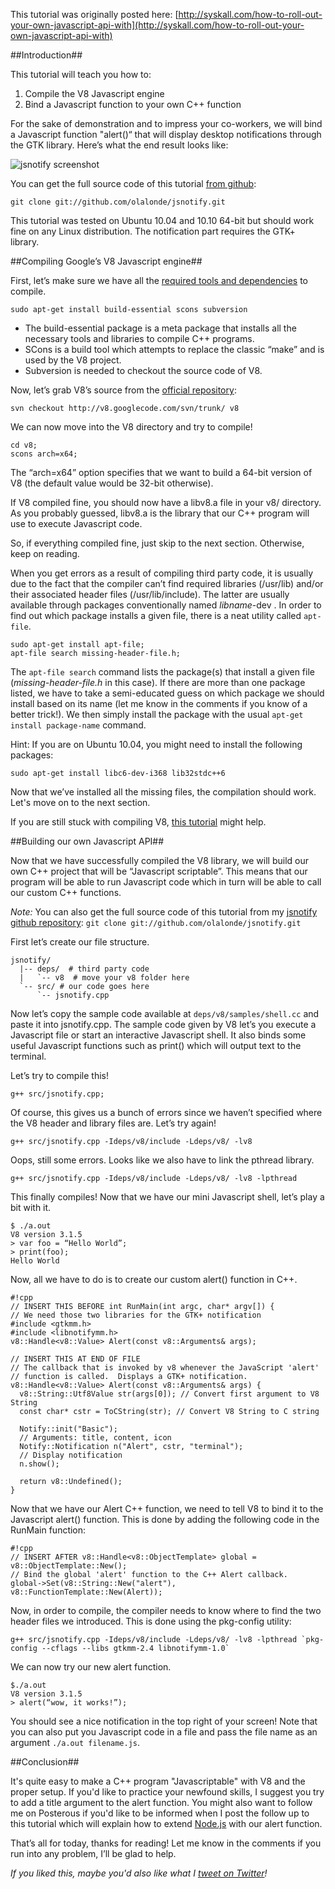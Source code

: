 This tutorial was originally posted here: [http://syskall.com/how-to-roll-out-your-own-javascript-api-with](http://syskall.com/how-to-roll-out-your-own-javascript-api-with)

##Introduction##

This tutorial will teach you how to:

1. Compile the V8 Javascript engine 
2. Bind a Javascript function to your own C++ function

For the sake of demonstration and to impress your co-workers, we will bind a Javascript function "alert()“ that will display desktop notifications through the GTK library. Here’s what the end result looks like:

![jsnotify screenshot](http://i.imgur.com/nUsWG.png)

You can get the full source code of this tutorial [from github](https://github.com/olalonde/jsnotify):

    git clone git://github.com/olalonde/jsnotify.git

This tutorial was tested on Ubuntu 10.04 and 10.10 64-bit but should work fine on any Linux distribution. The notification part requires the GTK+ library. 

##Compiling Google’s V8 Javascript engine##

First, let’s make sure we have all the [required tools and dependencies](http://code.google.com/apis/v8/build.html) to compile. 

    sudo apt-get install build-essential scons subversion 


 - The build-essential package is a meta package that installs all the necessary tools and libraries to compile C++ programs. 
 - SCons is a build tool which attempts to replace the classic “make” and is used by the V8 project.
 - Subversion is needed to checkout the source code of V8.

Now, let’s grab V8’s source from the [official repository](http://code.google.com/p/v8/wiki/Source?tm=4): 

    svn checkout http://v8.googlecode.com/svn/trunk/ v8 

We can now move into the V8 directory and try to compile! 

    cd v8;
    scons arch=x64; 

The “arch=x64” option specifies that we want to build a 64-bit version of V8 (the default value would be 32-bit otherwise).

If V8 compiled fine, you should now have a libv8.a file in your v8/ directory. As you probably guessed, libv8.a is the library that our C++ program will use to execute Javascript code.

So, if everything compiled fine, just skip to the next section. Otherwise, keep on reading. 

When you get errors as a result of compiling third party code, it is usually due to the fact that the compiler can’t find required libraries (/usr/lib) and/or their associated header files (/usr/lib/include). The latter are usually available through packages conventionally named *libname*-dev . In order to find out which package installs a given file, there is a neat utility called `apt-file`.  

    sudo apt-get install apt-file;
    apt-file search missing-header-file.h; 

The `apt-file search` command lists the package(s) that install a given file (*missing-header-file.h* in this case). If there are more than one package listed, we have to take a semi-educated guess on which package we should install based on its name (let me know in the comments if you know of a better trick!). We then simply install the package with the usual `apt-get install package-name` command. 

Hint: If you are on Ubuntu 10.04, you might need to install the following packages:

    sudo apt-get install libc6-dev-i368 lib32stdc++6

Now that we’ve installed all the missing files, the compilation should work. Let's move on to the next section.

If you are still stuck with compiling V8, [this tutorial](http://www.travisswicegood.com/2009/07/11/compiling-node-js-olibc6-dev-i368n-ubuntu-9-04/) might help. 

##Building our own Javascript API##

Now that we have successfully compiled the V8 library, we will build our own C++ project that will be “Javascript scriptable”. This means that our program will be able to run Javascript code which in turn will be able to call our custom C++ functions. 

*Note:* You can also get the full source code of this tutorial from my [jsnotify github repository]((https://github.com/olalonde/jsnotify)): `git clone git://github.com/olalonde/jsnotify.git` 

First let’s create our file structure.

    jsnotify/
      |-- deps/  # third party code
      |   `-- v8  # move your v8 folder here
      `-- src/ # our code goes here
          `-- jsnotify.cpp

Now let’s copy the sample code available at `deps/v8/samples/shell.cc` and paste it into jsnotify.cpp. The sample code given by V8 let’s you execute a Javascript file or start an interactive Javascript shell. It also binds some useful Javascript functions such as print() which will output text to the terminal. 

Let’s try to compile this! 

    g++ src/jsnotify.cpp; 

Of course, this gives us a bunch of errors since we haven’t specified where the V8 header and library files are. Let’s try again! 

    g++ src/jsnotify.cpp -Ideps/v8/include -Ldeps/v8/ -lv8

Oops, still some errors. Looks like we also have to link the pthread library.

    g++ src/jsnotify.cpp -Ideps/v8/include -Ldeps/v8/ -lv8 -lpthread

This finally compiles! Now that we have our mini Javascript shell, let’s play a bit with it.

    $ ./a.out 
    V8 version 3.1.5
    > var foo = “Hello World”;
    > print(foo);
    Hello World

Now, all we have to do is to create our custom alert() function in C++.

    #!cpp
    // INSERT THIS BEFORE int RunMain(int argc, char* argv[]) {
    // We need those two libraries for the GTK+ notification 
    #include <gtkmm.h>
    #include <libnotifymm.h>
    v8::Handle<v8::Value> Alert(const v8::Arguments& args);

    // INSERT THIS AT END OF FILE   
    // The callback that is invoked by v8 whenever the JavaScript 'alert'
    // function is called.  Displays a GTK+ notification.
    v8::Handle<v8::Value> Alert(const v8::Arguments& args) {
      v8::String::Utf8Value str(args[0]); // Convert first argument to V8 String
      const char* cstr = ToCString(str); // Convert V8 String to C string
      
      Notify::init("Basic");
      // Arguments: title, content, icon
      Notify::Notification n("Alert", cstr, "terminal");
      // Display notification
      n.show();
      
      return v8::Undefined();
    }

Now that we have our Alert C++ function, we need to tell V8 to bind it to the Javascript alert() function. This is done by adding the following code in the RunMain function:

    #!cpp
    // INSERT AFTER v8::Handle<v8::ObjectTemplate> global = v8::ObjectTemplate::New();
    // Bind the global 'alert' function to the C++ Alert callback.
    global->Set(v8::String::New("alert"), v8::FunctionTemplate::New(Alert));

Now, in order to compile, the compiler needs to know where to find the two header files we introduced. This is done using the pkg-config utility: 

    g++ src/jsnotify.cpp -Ideps/v8/include -Ldeps/v8/ -lv8 -lpthread `pkg-config --cflags --libs gtkmm-2.4 libnotifymm-1.0`

We can now try our new alert function.

    $./a.out 
    V8 version 3.1.5
    > alert(“wow, it works!”);  

You should see a nice notification in the top right of your screen! Note that you can also put you Javascript code in a file and pass the file name as an argument `./a.out filename.js`. 

##Conclusion##

It's quite easy to make a C++ program "Javascriptable" with V8 and the proper setup. If you'd like to practice your newfound skills, I suggest you try to add a title argument to the alert function. You might also want to follow me on Posterous if you'd like to be informed when I post the follow up to this tutorial which will explain how to extend [Node.js](http://nodejs.org/) with our alert function.

That’s all for today, thanks for reading! Let me know in the comments if you run into any problem, I’ll be glad to help. 

*If you liked this, maybe you'd also like what I [tweet on Twitter](http://twitter.com/o_lalonde)!*

